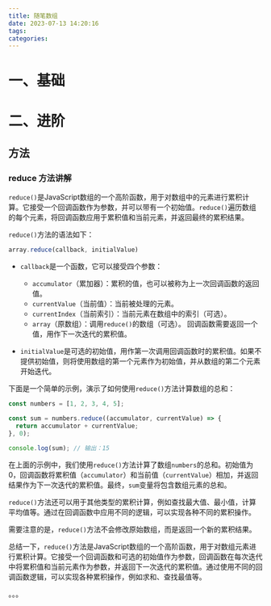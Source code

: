 ```yaml
---
title: 随笔数组
date: 2023-07-13 14:20:16
tags:
categories:
---
```


# 一、基础



# 二、进阶

## 方法

### reduce 方法讲解

`reduce()`是JavaScript数组的一个高阶函数，用于对数组中的元素进行累积计算。它接受一个回调函数作为参数，并可以带有一个初始值。`reduce()`遍历数组的每个元素，将回调函数应用于累积值和当前元素，并返回最终的累积结果。

`reduce()`方法的语法如下：

```javascript
array.reduce(callback, initialValue)
```

- `callback`是一个函数，它可以接受四个参数：
  - `accumulator`（累加器）：累积的值，也可以被称为上一次回调函数的返回值。
  - `currentValue`（当前值）：当前被处理的元素。
  - `currentIndex`（当前索引）：当前元素在数组中的索引（可选）。
  - `array`（原数组）：调用`reduce()`的数组（可选）。
    回调函数需要返回一个值，用作下一次迭代的累积值。

- `initialValue`是可选的初始值，用作第一次调用回调函数时的累积值。如果不提供初始值，则将使用数组的第一个元素作为初始值，并从数组的第二个元素开始迭代。

下面是一个简单的示例，演示了如何使用`reduce()`方法计算数组的总和：

```javascript
const numbers = [1, 2, 3, 4, 5];

const sum = numbers.reduce((accumulator, currentValue) => {
  return accumulator + currentValue;
}, 0);

console.log(sum); // 输出：15
```

在上面的示例中，我们使用`reduce()`方法计算了数组`numbers`的总和。初始值为0，回调函数将累积值（`accumulator`）和当前值（`currentValue`）相加，并返回结果作为下一次迭代的累积值。最终，`sum`变量将包含数组元素的总和。

`reduce()`方法还可以用于其他类型的累积计算，例如查找最大值、最小值，计算平均值等。通过在回调函数中应用不同的逻辑，可以实现各种不同的累积操作。

需要注意的是，`reduce()`方法不会修改原始数组，而是返回一个新的累积结果。

总结一下，`reduce()`方法是JavaScript数组的一个高阶函数，用于对数组元素进行累积计算。它接受一个回调函数和可选的初始值作为参数，回调函数在每次迭代中将累积值和当前元素作为参数，并返回下一次迭代的累积值。通过使用不同的回调函数逻辑，可以实现各种累积操作，例如求和、查找最值等。



。。。